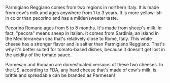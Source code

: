 Parmigiano Reggiano comes from two regions in northern Italy. It is made from cow's milk and ages anywhere from 1 to 3 years. It is more yellow-ish in color than pecorino and has a milder/sweeter taste.

Pecorino Romano ages from 5 to 8 months. It's made from sheep's milk. In fact, "pecora" means sheep in Italian. It comes from Sardinia, an island in the Mediterranean sea that's relatively close to Rome, Italy. This white cheese has a stronger flavor and is saltier than Parmigiano Reggiano. That's why it's better suited for tomato-based dishes, because it doesn't get lost in the acidity of the tomato sauce.

Parmesan and Romano are domesticated versions of these two cheeses. In the US, according to FDA, any hard cheese that's made of cow's milk, is brittle and spreadable can be branded as Parmesan!